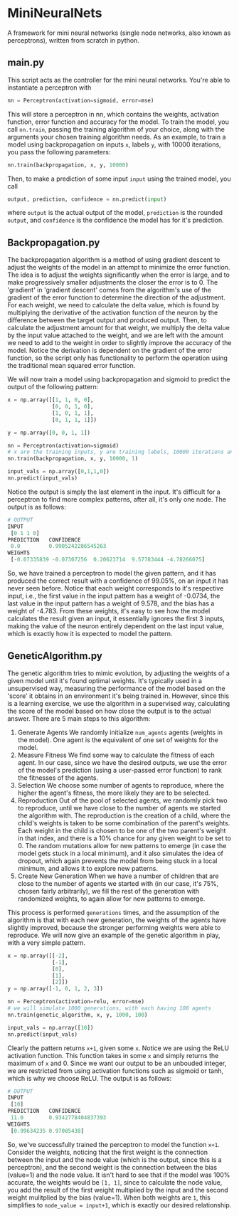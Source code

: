 # MiniNeuralNets
A framework for mini neural networks (single node networks, also known as perceptrons), written from scratch in python.

## main.py
This script acts as the controller for the mini neural networks. You're able to instantiate a perceptron with
```python
nn = Perceptron(activation=sigmoid, error=mse)
```
This will store a perceptron in nn, which contains the weights, activation function, error function and accuracy for the model. To train the model, you call `nn.train`, passing the training algorithm of your choice, along with the arguments your chosen training algorithm needs. As an example, to train a model using backpropagation on inputs `x`, labels `y`, with 10000 iterations, you pass the following parameters:
```python
nn.train(backpropagation, x, y, 10000)
```
Then, to make a prediction of some input `input` using the trained model, you call
```python
output, prediction, confidence = nn.predict(input)
```
where `output` is the actual output of the model, `prediction` is the rounded `output`, and `confidence` is the confidence the model has for it's prediction.

## Backpropagation.py
The backpropagation algorithm is a method of using gradient descent to adjust the weights of the model in an attempt to minimize the error function. The idea is to adjust the weights significantly when the error is large, and to make progressively smaller adjustments the closer the error is to 0. The 'gradient' in 'gradient descent' comes from the algorithm's use of the gradient of the error function to determine the direction of the adjustment. For each weight, we need to calculate the delta value, which is found by multiplying the derivative of the activation function of the neuron by the difference between the target output and produced output. Then, to calculate the adjustment amount for that weight, we multiply the delta value by the input value attached to the weight, and we are left with the amount we need to add to the weight in order to slightly improve the accuracy of the model. Notice the derivation is dependent on the gradient of the error function, so the script only has functionality to perform the operation using the traditional mean squared error function.

We will now train a model using backpropagation and sigmoid to predict the output of the following pattern:
```python 
x = np.array([[1, 1, 0, 0],
              [0, 0, 1, 0],
              [1, 0, 1, 1],
              [0, 1, 1, 1]])

y = np.array([0, 0, 1, 1])

nn = Perceptron(activation=sigmoid)
# x are the training inputs, y are training labels, 10000 iterations and a learning rate of 1
nn.train(backpropagation, x, y, 10000, 1)

input_vals = np.array([0,1,1,0])
nn.predict(input_vals)
```
Notice the output is simply the last element in the input. It's difficult for a perceptron to find more complex patterns, after all, it's only one node. The output is as follows:
```python
# OUTPUT
INPUT 
 [0 1 1 0]
PREDICTION 	 CONFIDENCE 
 0.0 		 0.9905242286545263
WEIGHTS
 [-0.07335839 -0.07307256  0.20623714  9.57783444 -4.78266075]
```
So, we have trained a perceptron to model the given pattern, and it has produced the correct result with a confidence of 99.05%, on an input it has never seen before. Notice that each weight corresponds to it's respective input, i.e., the first value in the input pattern has a weight of -0.0734, the last value in the input pattern has a weight of 9.578, and the bias has a weight of -4.783. From these weights, it's easy to see how the model calculates the result given an input, it essentially ignores the first 3 inputs, making the value of the neuron entirely dependent on the last input value, which is exactly how it is expected to model the pattern.

## GeneticAlgorithm.py
The genetic algorithm tries to mimic evolution, by adjusting the weights of a given model until it's found optimal weights. It's typically used in a unsupervised way, measuring the performance of the model based on the 'score' it obtains in an environment it's being trained in. However, since this is a learning exercise, we use the algorithm in a supervised way, calculating the score of the model based on how close the output is to the actual answer. There are 5 main steps to this algorithm:
1. Generate Agents
We randomly initialize `num_agents` agents (weights in the model). One agent is the equivalent of one set of weights for the model.
2. Measure Fitness
We find some way to calculate the fitness of each agent. In our case, since we have the desired outputs, we use the error of the model's prediction (using a user-passed error function) to rank the fitnesses of the agents.
3. Selection
We choose some number of agents to reproduce, where the higher the agent's fitness, the more likely they are to be selected.
4. Reproduction
Out of the pool of selected agents, we randomly pick two to reproduce, until we have close to the number of agents we started the algorithm with. The reproduction is the creation of a child, where the child's weights is taken to be some combination of the parent's weights. Each weight in the child is chosen to be one of the two parent's weight in that index, and there is a 10% chance for any given weight to be set to 0. The random mutations allow for new patterns to emerge (in case the model gets stuck in a local minimum), and it also simulates the idea of dropout, which again prevents the model from being stuck in a local minimum, and allows it to explore new patterns.
5. Create New Generation
When we have a number of children that are close to the number of agents we started with (in our case, it's 75%, chosen fairly arbitrarily), we fill the rest of the generation with randomized weights, to again allow for new patterns to emerge.

This process is performed `generations` times, and the assumption of the algorithm is that with each new generation, the weights of the agents have slightly improved, because the stronger performing weights were able to reproduce. We will now give an example of the genetic algorithm in play, with a very simple pattern.

```python
x = np.array([[-2],
              [-1],
              [0],
              [1],
              [2]])
y = np.array([-1, 0, 1, 2, 3])

nn = Perceptron(activation=relu, error=mse)
# we will simulate 1000 generations, with each having 100 agents
nn.train(genetic_algorithm, x, y, 1000, 100)

input_vals = np.array([10])
nn.predict(input_vals)
```
Clearly the pattern returns `x+1`, given some `x`. Notice we are using the ReLU activation function. This function takes in some `x` and simply returns the maximum of `x` and 0. Since we want our output to be an unbouded integer, we are restricted from using activation functions such as sigmoid or tanh, which is why we choose ReLU. The output is as follows:
```python
# OUTPUT
INPUT 
 [10]
PREDICTION 	 CONFIDENCE 
 11.0 		 0.9342778404837393
WEIGHTS
 [0.99634235 0.97085438]
```
So, we've successfully trained the perceptron to model the function `x+1`. Consider the weights, noticing that the first weight is the connection between the input and the node value (which is the output, since this is a perceptron), and the second weight is the connection between the bias (value=1) and the node value. It isn't hard to see that if the model was 100% accurate, the weights would be `[1, 1]`, since to calculate the node value, you add the result of the first weight multiplied by the input and the second weight mulitplied by the bias (value=1). When both weights are `1`, this simplifies to `node_value = input+1`, which is exactly our desired relationship.
